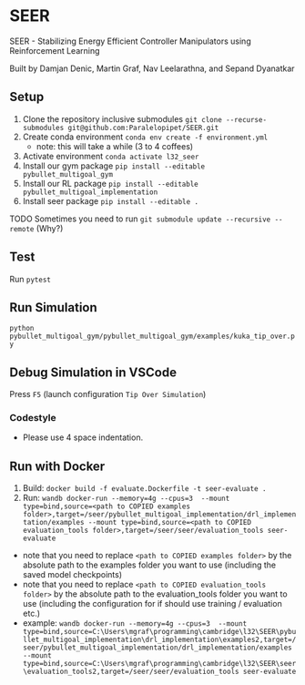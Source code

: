 # SEER

SEER - Stabilizing Energy Efficient Controller Manipulators using Reinforcement Learning

Built by Damjan Denic, Martin Graf, Nav Leelarathna, and Sepand Dyanatkar

## Setup

1. Clone the repository inclusive submodules `git clone --recurse-submodules git@github.com:Paralelopipet/SEER.git`
2. Create conda environment `conda env create -f environment.yml`
    - note: this will take a while (3 to 4 coffees)
3. Activate environment `conda activate l32_seer`
4. Install our gym package `pip install --editable pybullet_multigoal_gym`
5. Install our RL package `pip install --editable pybullet_multigoal_implementation`
6. Install seer package `pip install --editable .`

TODO Sometimes you need to run `git submodule update --recursive --remote` (Why?)

## Test

Run `pytest`

## Run Simulation

`python pybullet_multigoal_gym/pybullet_multigoal_gym/examples/kuka_tip_over.py`

## Debug Simulation in VSCode

Press `F5` (launch configuration `Tip Over Simulation`)

### Codestyle

- Please use 4 space indentation.

## Run with Docker

1. Build: `docker build -f evaluate.Dockerfile -t seer-evaluate .`
2. Run: `wandb docker-run --memory=4g --cpus=3  --mount type=bind,source=<path to COPIED examples folder>,target=/seer/pybullet_multigoal_implementation/drl_implementation/examples --mount type=bind,source=<path to COPIED evaluation_tools folder>,target=/seer/seer/evaluation_tools seer-evaluate` 
  - note that you need to replace `<path to COPIED examples folder>` by the absolute path to the examples folder you want to use (including the saved model checkpoints)
  - note that you need to replace `<path to COPIED evaluation_tools folder>` by the absolute path to the evaluation_tools folder you want to use (including the configuration for if should use training / evaluation etc.)
  - example: `wandb docker-run --memory=4g --cpus=3  --mount type=bind,source=C:\Users\mgraf\programming\cambridge\l32\SEER\pybullet_multigoal_implementation\drl_implementation\examples2,target=/seer/pybullet_multigoal_implementation/drl_implementation/examples --mount type=bind,source=C:\Users\mgraf\programming\cambridge\l32\SEER\seer\evaluation_tools2,target=/seer/seer/evaluation_tools seer-evaluate`
